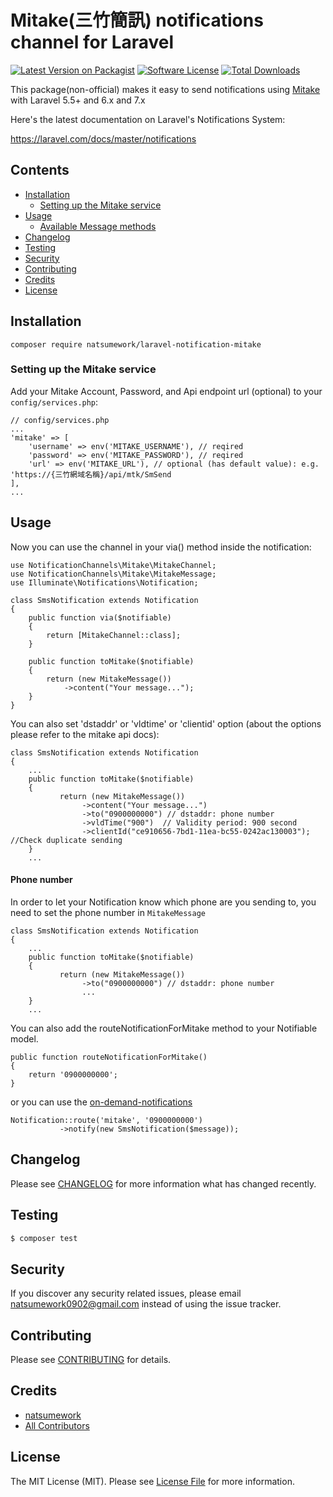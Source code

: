 # Mitake(三竹簡訊) notifications channel for Laravel

[![Latest Version on Packagist](https://img.shields.io/packagist/v/natsumework/laravel-notification-mitake.svg?style=flat-square)](https://packagist.org/packages/natsumework/laravel-notification-mitake)
[![Software License](https://img.shields.io/badge/license-MIT-brightgreen.svg?style=flat-square)](LICENSE.md)
[![Total Downloads](https://img.shields.io/packagist/dt/natsumework/laravel-notification-mitake.svg?style=flat-square)](https://packagist.org/packages/natsumework/laravel-notification-mitake)

This package(non-official) makes it easy to send notifications using [Mitake](https://sms.mitake.com.tw/common/index.jsp) with Laravel 5.5+ and 6.x and 7.x

Here's the latest documentation on Laravel's Notifications System: 

https://laravel.com/docs/master/notifications


## Contents

- [Installation](#installation)
	- [Setting up the Mitake service](#setting-up-the-Mitake-service)
- [Usage](#usage)
	- [Available Message methods](#available-message-methods)
- [Changelog](#changelog)
- [Testing](#testing)
- [Security](#security)
- [Contributing](#contributing)
- [Credits](#credits)
- [License](#license)


## Installation

```
composer require natsumework/laravel-notification-mitake
```
### Setting up the Mitake service

Add your Mitake Account, Password, and Api endpoint url (optional) to your ```config/services.php```:

```
// config/services.php
...
'mitake' => [
    'username' => env('MITAKE_USERNAME'), // reqired
    'password' => env('MITAKE_PASSWORD'), // reqired
    'url' => env('MITAKE_URL'), // optional (has default value): e.g. 'https://{三竹網域名稱}/api/mtk/SmSend
],
...
```

## Usage

Now you can use the channel in your via() method inside the notification:

```
use NotificationChannels\Mitake\MitakeChannel;
use NotificationChannels\Mitake\MitakeMessage;
use Illuminate\Notifications\Notification;

class SmsNotification extends Notification
{
    public function via($notifiable)
    {
        return [MitakeChannel::class];
    }

    public function toMitake($notifiable)
    {
        return (new MitakeMessage())
            ->content("Your message...");
    }
}

```

You can also set 'dstaddr' or 'vldtime' or 'clientid' option (about the options please refer to the mitake api docs):

```
class SmsNotification extends Notification
{
    ...
    public function toMitake($notifiable)
    {
           return (new MitakeMessage())
                ->content("Your message...")
                ->to("0900000000") // dstaddr: phone number
                ->vldTime("900")  // Validity period: 900 second
                ->clientId("ce910656-7bd1-11ea-bc55-0242ac130003"); //Check duplicate sending
    }
    ...

```


#### Phone number

In order to let your Notification know which phone are you sending to, you need to set the phone number in ```MitakeMessage```

```
class SmsNotification extends Notification
{
    ...
    public function toMitake($notifiable)
    {
           return (new MitakeMessage())
                ->to("0900000000") // dstaddr: phone number 
                ...
    }
    ...

```

You can also add the routeNotificationForMitake method to your Notifiable model.

```
public function routeNotificationForMitake()
{
    return '0900000000';
}
```

or you can use the [on-demand-notifications](https://laravel.com/docs/master/notifications#on-demand-notifications)
 
 ```
Notification::route('mitake', '0900000000')
            ->notify(new SmsNotification($message));
```
 

## Changelog

Please see [CHANGELOG](CHANGELOG.md) for more information what has changed recently.

## Testing

``` bash
$ composer test
```

## Security

If you discover any security related issues, please email natsumework0902@gmail.com instead of using the issue tracker.

## Contributing

Please see [CONTRIBUTING](CONTRIBUTING.md) for details.

## Credits

- [natsumework](https://github.com/natsumework)
- [All Contributors](../../contributors)

## License

The MIT License (MIT). Please see [License File](LICENSE.md) for more information.

